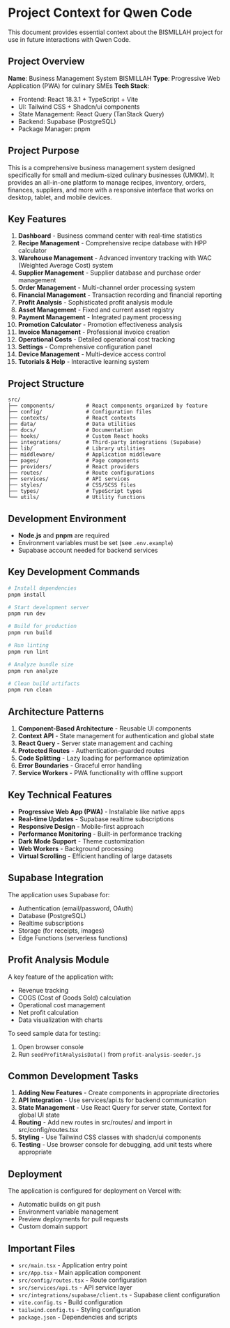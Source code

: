 # Project Context for Qwen Code

This document provides essential context about the BISMILLAH project for use in future interactions with Qwen Code.

## Project Overview

**Name**: Business Management System BISMILLAH
**Type**: Progressive Web Application (PWA) for culinary SMEs
**Tech Stack**: 
- Frontend: React 18.3.1 + TypeScript + Vite
- UI: Tailwind CSS + Shadcn/ui components
- State Management: React Query (TanStack Query)
- Backend: Supabase (PostgreSQL)
- Package Manager: pnpm

## Project Purpose

This is a comprehensive business management system designed specifically for small and medium-sized culinary businesses (UMKM). It provides an all-in-one platform to manage recipes, inventory, orders, finances, suppliers, and more with a responsive interface that works on desktop, tablet, and mobile devices.

## Key Features

1. **Dashboard** - Business command center with real-time statistics
2. **Recipe Management** - Comprehensive recipe database with HPP calculator
3. **Warehouse Management** - Advanced inventory tracking with WAC (Weighted Average Cost) system
4. **Supplier Management** - Supplier database and purchase order management
5. **Order Management** - Multi-channel order processing system
6. **Financial Management** - Transaction recording and financial reporting
7. **Profit Analysis** - Sophisticated profit analysis module
8. **Asset Management** - Fixed and current asset registry
9. **Payment Management** - Integrated payment processing
10. **Promotion Calculator** - Promotion effectiveness analysis
11. **Invoice Management** - Professional invoice creation
12. **Operational Costs** - Detailed operational cost tracking
13. **Settings** - Comprehensive configuration panel
14. **Device Management** - Multi-device access control
15. **Tutorials & Help** - Interactive learning system

## Project Structure

```
src/
├── components/          # React components organized by feature
├── config/              # Configuration files
├── contexts/            # React contexts
├── data/                # Data utilities
├── docs/                # Documentation
├── hooks/               # Custom React hooks
├── integrations/        # Third-party integrations (Supabase)
├── lib/                 # Library utilities
├── middleware/          # Application middleware
├── pages/               # Page components
├── providers/           # React providers
├── routes/              # Route configurations
├── services/            # API services
├── styles/              # CSS/SCSS files
├── types/               # TypeScript types
└── utils/               # Utility functions
```

## Development Environment

- **Node.js** and **pnpm** are required
- Environment variables must be set (see `.env.example`)
- Supabase account needed for backend services

## Key Development Commands

```bash
# Install dependencies
pnpm install

# Start development server
pnpm run dev

# Build for production
pnpm run build

# Run linting
pnpm run lint

# Analyze bundle size
pnpm run analyze

# Clean build artifacts
pnpm run clean
```

## Architecture Patterns

1. **Component-Based Architecture** - Reusable UI components
2. **Context API** - State management for authentication and global state
3. **React Query** - Server state management and caching
4. **Protected Routes** - Authentication-guarded routes
5. **Code Splitting** - Lazy loading for performance optimization
6. **Error Boundaries** - Graceful error handling
7. **Service Workers** - PWA functionality with offline support

## Key Technical Features

- **Progressive Web App (PWA)** - Installable like native apps
- **Real-time Updates** - Supabase realtime subscriptions
- **Responsive Design** - Mobile-first approach
- **Performance Monitoring** - Built-in performance tracking
- **Dark Mode Support** - Theme customization
- **Web Workers** - Background processing
- **Virtual Scrolling** - Efficient handling of large datasets

## Supabase Integration

The application uses Supabase for:
- Authentication (email/password, OAuth)
- Database (PostgreSQL)
- Realtime subscriptions
- Storage (for receipts, images)
- Edge Functions (serverless functions)

## Profit Analysis Module

A key feature of the application with:
- Revenue tracking
- COGS (Cost of Goods Sold) calculation
- Operational cost management
- Net profit calculation
- Data visualization with charts

To seed sample data for testing:
1. Open browser console
2. Run `seedProfitAnalysisData()` from `profit-analysis-seeder.js`

## Common Development Tasks

1. **Adding New Features** - Create components in appropriate directories
2. **API Integration** - Use services/api.ts for backend communication
3. **State Management** - Use React Query for server state, Context for global UI state
4. **Routing** - Add new routes in src/routes/ and import in src/config/routes.tsx
5. **Styling** - Use Tailwind CSS classes with shadcn/ui components
6. **Testing** - Use browser console for debugging, add unit tests where appropriate

## Deployment

The application is configured for deployment on Vercel with:
- Automatic builds on git push
- Environment variable management
- Preview deployments for pull requests
- Custom domain support

## Important Files

- `src/main.tsx` - Application entry point
- `src/App.tsx` - Main application component
- `src/config/routes.tsx` - Route configuration
- `src/services/api.ts` - API service layer
- `src/integrations/supabase/client.ts` - Supabase client configuration
- `vite.config.ts` - Build configuration
- `tailwind.config.ts` - Styling configuration
- `package.json` - Dependencies and scripts